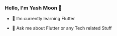 ### Hello, I'm Yash Moon 👋


<!--- 🔭 I’m currently working on ...-->
- 🌱 I’m currently learning Flutter
<!--- 👯 I’m looking to collaborate on ...-->
<!--- 🤔 I’m looking for help with ...-->
- 💬 Ask me about Flutter or any Tech related Stuff
<!--
- 📫 How to reach me: ...
- 😄 Pronouns: ...
- ⚡ Fun fact: ...
-->
